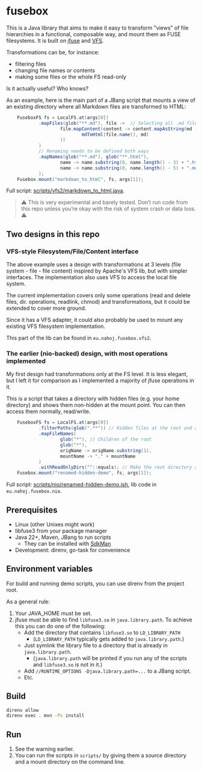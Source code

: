# fusebox

This is a Java library that aims to make it easy to transform "views" of file hierarchies in a functional, composable way, and mount them as FUSE filesystems. It is built on [jfuse](https://github.com/cryptomator/jfuse) and [VFS](https://commons.apache.org/proper/commons-vfs/).

Transformations can be, for instance:
- filtering files
- changing file names or contents
- making some files or the whole FS read-only

Is it actually useful? Who knows?

As an example, here is the main part of a JBang script that mounts a view of an existing directory where all Markdown files are transformed to HTML:

```java
    FuseboxFS fs = LocalFS.at(args[0])
            .mapFiles(glob("**.md"), file ->  // Selecting all .md files
                    file.mapContent(content -> content.mapAsString(md ->
                            mdToHtml(file.name(), md)
                    ))
            )
            // Renaming needs to be defined both ways
            .mapNames(glob("**.md"), glob("**.html"),
                    name -> name.substring(0, name.length() - 3) + ".html",
                    name -> name.substring(0, name.length() - 5) + ".md"
            );
    Fusebox.mount("markdown_to_html", fs, args[1]);
```

Full script: [scripts/vfs2/markdown_to_html.java](scripts/vfs2/markdown_to_html.java).

> ⚠️ This is very experimental and barely tested. Don’t run code from this repo unless you’re okay with the risk of system crash or data loss. ⚠️️️

## Two designs in this repo

### VFS-style Filesystem/File/Content interface

The above example uses a design with transformations at 3 levels (file system - file - file content) inspired by Apache's VFS lib, but with simpler interfaces. The implementation also uses VFS to access the local file system.

The current implementation covers only some operations (read and delete files, dir. operations, readlink, chmod) and transformations, but it could be extended to cover more ground.

Since it has a VFS adapter, it could also probably be used to mount any existing VFS filesystem implementation.

This part of the lib can be found in `eu.nahoj.fusebox.vfs2`.

### The earlier (nio-backed) design, with most operations implemented

My first design had transformations only at the FS level. It is less elegant, but I left it for comparison as I implemented a majority of jfuse operations in it.

This is a script that takes a directory with hidden files (e.g. your home directory) and shows them non-hidden at the mount point. You can then access them normally, read/write.

```java
    FuseboxFS fs = LocalFS.at(args[0])
            .filterPaths(glob(".**")) // Hidden files at the root and all their descendants
            .mapFileNames(
                    glob("*"), // Children of the root
                    glob("*"),
                    origName -> origName.substring(1),
                    mountName -> "." + mountName
            )
            .withReadOnlyDirs(""::equals); // Make the root directory read-only
    Fusebox.mount("renamed-hidden-demo", fs, args[1]);
```

Full script: [scripts/nio/renamed-hidden-demo.jsh](scripts/nio/renamed-hidden-demo.jsh), lib code in `eu.nahoj.fusebox.nio`.

## Prerequisites

- Linux (other Unixes might work)
- libfuse3 from your package manager
- Java 22+, Maven, JBang to run scripts
  - They can be installed with [SdkMan](https://sdkman.io/)
- Development: direnv, go-task for convenience

## Environment variables

For build and running demo scripts, you can use direnv from the project root.

As a general rule:

1. Your JAVA_HOME must be set.
2. jfuse must be able to find `libfuse3.so` in `java.library.path`. To achieve this you can do one of the following:
   - Add the directory that contains `libfuse3.so` to `LD_LIBRARY_PATH`
     - (`LD_LIBRARY_PATH` typically gets added to `java.library.path`.)
   - Just symlink the library file to a directory that is already in `java.library.path`.
     - (`java.library.path` will be printed if you run any of the scripts and `libfuse3.so` is not in it.)
   - Add `//RUNTIME_OPTIONS -Djava.library.path=...` to a JBang script.
   - Etc.

## Build

```bash
direnv allow
direnv exec . mvn -Ps install
```

## Run

1. See the warning earlier.
2. You can run the scripts in `scripts/` by giving them a source directory and a mount directory on the command line. 
